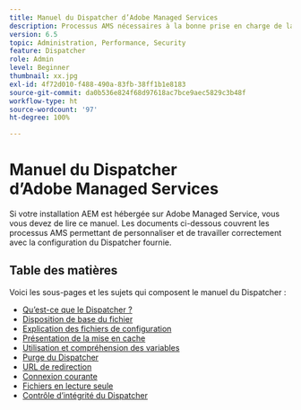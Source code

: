 ```yaml
---
title: Manuel du Dispatcher d’Adobe Managed Services
description: Processus AMS nécessaires à la bonne prise en charge de la configuration du Dispatcher.
version: 6.5
topic: Administration, Performance, Security
feature: Dispatcher
role: Admin
level: Beginner
thumbnail: xx.jpg
exl-id: 4f72d010-f488-490a-83fb-38ff1b1e8183
source-git-commit: da0b536e824f68d97618ac7bce9aec5829c3b48f
workflow-type: ht
source-wordcount: '97'
ht-degree: 100%

---
```


# Manuel du Dispatcher d’Adobe Managed Services

Si votre installation AEM est hébergée sur Adobe Managed Service, vous vous devez de lire ce manuel.
Les documents ci-dessous couvrent les processus AMS permettant de personnaliser et de travailler correctement avec la configuration du Dispatcher fournie.

## Table des matières

Voici les sous-pages et les sujets qui composent le manuel du Dispatcher :

- [Qu’est-ce que le Dispatcher ?](./what-is-the-dispatcher.md)
- [Disposition de base du fichier](./basic-file-layout.md)
- [Explication des fichiers de configuration](./explanation-config-files.md)
- [Présentation de la mise en cache](./understanding-cache.md)
- [Utilisation et compréhension des variables](./variables.md)
- [Purge du Dispatcher](./disp-flushing.md)
- [URL de redirection](./disp-vanity-url.md)
- [Connexion courante](./common-logs.md)
- [Fichiers en lecture seule](./immutable-files.md)
- [Contrôle d’intégrité du Dispatcher](./health-check.md)
